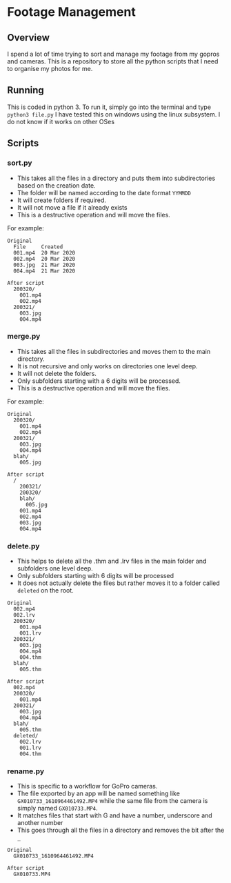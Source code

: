 # Footage Management

## Overview
I spend a lot of time trying to sort and manage my footage from my gopros and cameras. This is a repository to store all the python scripts that I need to organise my photos for me.

## Running
This is coded in python 3. To run it, simply go into the terminal and type `python3 file.py`
I have tested this on windows using the linux subsystem. I do not know if it works on other OSes

## Scripts

### sort.py
- This takes all the files in a directory and puts them into subdirectories based on the creation date.
- The folder will be named according to the date format `YYMMDD`
- It will create folders if required.
- It will not move a file if it already exists
- This is a destructive operation and will move the files.

For example:
```
Original
  File     Created
  001.mp4  20 Mar 2020
  002.mp4  20 Mar 2020
  003.jpg  21 Mar 2020
  004.mp4  21 Mar 2020

After script
  200320/
    001.mp4
    002.mp4
  200321/
    003.jpg
    004.mp4
```

### merge.py
- This takes all the files in subdirectories and moves them to the main directory.
- It is not recursive and only works on directories one level deep.
- It will not delete the folders.
- Only subfolders starting with a 6 digits will be processed.
- This is a destructive operation and will move the files.

For example:
```
Original
  200320/
    001.mp4
    002.mp4
  200321/
    003.jpg
    004.mp4
  blah/
    005.jpg

After script
  /
    200321/
    200320/
    blah/
      005.jpg
    001.mp4
    002.mp4
    003.jpg
    004.mp4
```

### delete.py
- This helps to delete all the .thm and .lrv files in the main folder and subfolders one level deep.
- Only subfolders starting with 6 digits will be processed
- It does not actually delete the files but rather moves it to a folder called `deleted` on the root.
```
Original
  002.mp4
  002.lrv
  200320/
    001.mp4
    001.lrv
  200321/
    003.jpg
    004.mp4
    004.thm
  blah/
    005.thm

After script
  002.mp4
  200320/
    001.mp4
  200321/
    003.jpg
    004.mp4
  blah/
    005.thm
  deleted/
    002.lrv
    001.lrv
    004.thm
```

### rename.py
- This is specific to a workflow for GoPro cameras.
- The file exported by an app will be named something like `GX010733_1610964461492.MP4` while the same file from the camera is simply named `GX010733.MP4`.
- It matches files that start with G and have a number, underscore and another number
- This goes through all the files in a directory and removes the bit after the `_`

```
Original
  GX010733_1610964461492.MP4

After script
  GX010733.MP4
```
